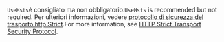 <span data-ttu-id="66c64-101">`UseHsts`è consigliato ma non obbligatorio.</span><span class="sxs-lookup"><span data-stu-id="66c64-101">`UseHsts` is recommended but not required.</span></span> <span data-ttu-id="66c64-102">Per ulteriori informazioni, vedere [protocollo di sicurezza del trasporto http Strict](xref:security/enforcing-ssl#http-strict-transport-security-protocol-hsts).</span><span class="sxs-lookup"><span data-stu-id="66c64-102">For more information, see [HTTP Strict Transport Security Protocol](xref:security/enforcing-ssl#http-strict-transport-security-protocol-hsts).</span></span>
